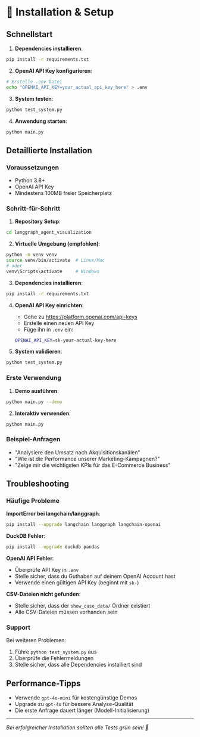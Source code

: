 # 🚀 Installation & Setup

## Schnellstart

1. **Dependencies installieren**:
```bash
pip install -r requirements.txt
```

2. **OpenAI API Key konfigurieren**:
```bash
# Erstelle .env Datei
echo "OPENAI_API_KEY=your_actual_api_key_here" > .env
```

3. **System testen**:
```bash
python test_system.py
```

4. **Anwendung starten**:
```bash
python main.py
```

## Detaillierte Installation

### Voraussetzungen
- Python 3.8+
- OpenAI API Key
- Mindestens 100MB freier Speicherplatz

### Schritt-für-Schritt

1. **Repository Setup**:
```bash
cd langgraph_agent_visualization
```

2. **Virtuelle Umgebung (empfohlen)**:
```bash
python -m venv venv
source venv/bin/activate  # Linux/Mac
# oder
venv\Scripts\activate     # Windows
```

3. **Dependencies installieren**:
```bash
pip install -r requirements.txt
```

4. **OpenAI API Key einrichten**:
   - Gehe zu https://platform.openai.com/api-keys
   - Erstelle einen neuen API Key
   - Füge ihn in `.env` ein:
   ```bash
   OPENAI_API_KEY=sk-your-actual-key-here
   ```

5. **System validieren**:
```bash
python test_system.py
```

### Erste Verwendung

1. **Demo ausführen**:
```bash
python main.py --demo
```

2. **Interaktiv verwenden**:
```bash
python main.py
```

### Beispiel-Anfragen

- "Analysiere den Umsatz nach Akquisitionskanälen"
- "Wie ist die Performance unserer Marketing-Kampagnen?"
- "Zeige mir die wichtigsten KPIs für das E-Commerce Business"

## Troubleshooting

### Häufige Probleme

**ImportError bei langchain/langgraph**:
```bash
pip install --upgrade langchain langgraph langchain-openai
```

**DuckDB Fehler**:
```bash
pip install --upgrade duckdb pandas
```

**OpenAI API Fehler**:
- Überprüfe API Key in `.env`
- Stelle sicher, dass du Guthaben auf deinem OpenAI Account hast
- Verwende einen gültigen API Key (beginnt mit `sk-`)

**CSV-Dateien nicht gefunden**:
- Stelle sicher, dass der `show_case_data/` Ordner existiert
- Alle CSV-Dateien müssen vorhanden sein

### Support

Bei weiteren Problemen:
1. Führe `python test_system.py` aus
2. Überprüfe die Fehlermeldungen
3. Stelle sicher, dass alle Dependencies installiert sind

## Performance-Tipps

- Verwende `gpt-4o-mini` für kostengünstige Demos
- Upgrade zu `gpt-4o` für bessere Analyse-Qualität
- Die erste Anfrage dauert länger (Modell-Initialisierung)

---

*Bei erfolgreicher Installation sollten alle Tests grün sein! 🎉* 